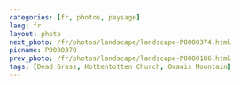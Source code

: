 ```yaml
---
categories: [fr, photos, paysage]
lang: fr
layout: photo
next_photo: /fr/photos/landscape/landscape-P0000374.html
picname: P0000370
prev_photo: /fr/photos/landscape/landscape-P0000186.html
tags: [Dead Grass, Hottentotten Church, Onanis Mountain]
---
```

